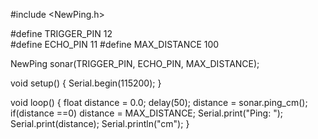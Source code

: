 #include <NewPing.h>

#define TRIGGER_PIN  12  
#define ECHO_PIN     11 
#define MAX_DISTANCE 100 

NewPing sonar(TRIGGER_PIN, ECHO_PIN, MAX_DISTANCE);

void setup() {
  Serial.begin(115200); 
}

void loop() {
  float distance = 0.0;
  delay(50); 
  distance = sonar.ping_cm();
  if(distance ==0) distance = MAX_DISTANCE;
  Serial.print("Ping: ");
  Serial.print(distance); 
  Serial.println("cm");
}
